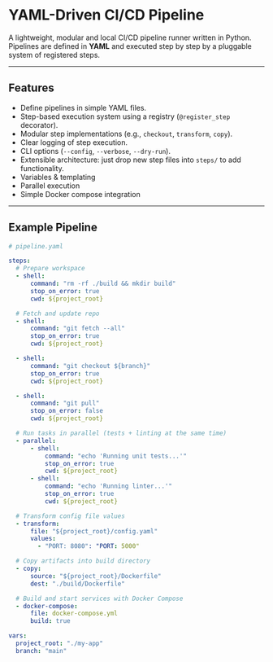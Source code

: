 # YAML-Driven CI/CD Pipeline

A lightweight, modular and local CI/CD pipeline runner written in Python.  
Pipelines are defined in **YAML** and executed step by step by a pluggable system of registered steps.

---

## Features
- Define pipelines in simple YAML files.
- Step-based execution system using a registry (`@register_step` decorator).
- Modular step implementations (e.g., `checkout`, `transform`, `copy`).
- Clear logging of step execution.
- CLI options (`--config`, `--verbose`, `--dry-run`).
- Extensible architecture: just drop new step files into `steps/` to add functionality.
- Variables & templating
- Parallel execution
- Simple Docker compose integration

---

## Example Pipeline
```yaml
# pipeline.yaml

steps:
  # Prepare workspace
  - shell:
      command: "rm -rf ./build && mkdir build"
      stop_on_error: true
      cwd: ${project_root}

  # Fetch and update repo
  - shell:
      command: "git fetch --all"
      stop_on_error: true
      cwd: ${project_root}

  - shell:
      command: "git checkout ${branch}"
      stop_on_error: true
      cwd: ${project_root}

  - shell:
      command: "git pull"
      stop_on_error: false
      cwd: ${project_root}

  # Run tasks in parallel (tests + linting at the same time)
  - parallel:
      - shell:
          command: "echo 'Running unit tests...'"
          stop_on_error: true
          cwd: ${project_root}
      - shell:
          command: "echo 'Running linter...'"
          stop_on_error: true
          cwd: ${project_root}

  # Transform config file values
  - transform:
      file: "${project_root}/config.yaml"
      values:
        - "PORT: 8080": "PORT: 5000"

  # Copy artifacts into build directory
  - copy:
      source: "${project_root}/Dockerfile"
      dest: "./build/Dockerfile"

  # Build and start services with Docker Compose
  - docker-compose:
      file: docker-compose.yml
      build: true

vars:
  project_root: "./my-app"
  branch: "main"
```
